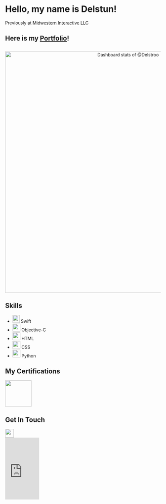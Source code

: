 # Hello, my name is Delstun!
Previously at [Midwestern Interactive LLC](https://www.buildmidwestern.com/)

## Here is my [Portfolio](https://delstroo.github.io/portfolio-site/)!

##
<a href="https://next.ossinsight.io/widgets/official/compose-user-dashboard-stats?user_id=87548497" target="_blank" style="display: block" align="center">
  <picture>
    <source media="(prefers-color-scheme: dark)" srcset="https://next.ossinsight.io/widgets/official/compose-user-dashboard-stats/thumbnail.png?user_id=87548497&image_size=auto&color_scheme=dark" width="780" height="auto">
    <img alt="Dashboard stats of @Delstroo" src="https://next.ossinsight.io/widgets/official/compose-user-dashboard-stats/thumbnail.png?user_id=87548497&image_size=auto&color_scheme=light" width="780" height="auto">
  </picture>
</a>


<h2>Skills</h2>
<ul>
  <li><a href="https://developer.apple.com/swift/"><img src="https://cdn.icon-icons.com/icons2/2699/PNG/512/swift_logo_icon_168770.png" width="23" height="25" /></a> Swift</li>
  <li><a href="https://developer.apple.com/library/archive/documentation/Cocoa/Conceptual/ProgrammingWithObjectiveC/Introduction/Introduction.html"><img src="https://seeklogo.com/images/O/objective-c-logo-81746870EF-seeklogo.com.png" width="25" height="25" /></a> Objective-C</li>
  <li><a href="https://developer.mozilla.org/en-US/docs/Web/HTML"><img src="https://cdn4.iconfinder.com/data/icons/iconsimple-programming/512/html-512.png" width="25" height="25" /></a> HTML</li>
  <li><a href="https://devdocs.io/css/"><img src="https://static-00.iconduck.com/assets.00/file-type-css-icon-1806x2048-r5fwjl3p.png" width="25" height="25" /></a> CSS</li>
  <li><a href="https://www.python.org/"><img src="https://img.icons8.com/color/24/000000/python.png" width="25" height="25" /></a> Python</li>
</ul>

<h2>My Certifications</h2>
    <a href="https://www.credly.com/badges/28cca3bd-befe-4392-bdfa-e61251391b10?source=linked_in_profile">
      <img src="https://images.credly.com/size/340x340/images/cc159ea0-9cfc-4a6a-87a2-d5db4000e9b9/Artboard_Copy_19.png" width="85" height="85" />
    </a>

<h2>Get In Touch</h2>
 <div>
  <a href="https://www.linkedin.com/in/delstun-mccray/" style="display:inline-block; margin-right:25px;"><img src="https://img.icons8.com/color/48/000000/linkedin.png" width="28" height="28" /></a>
</div>

<iframe width="110" height="200" src="https://www.myinstants.com/instant/hello-there-obi-wan-93047/embed/" frameborder="0" scrolling="no"></iframe>
